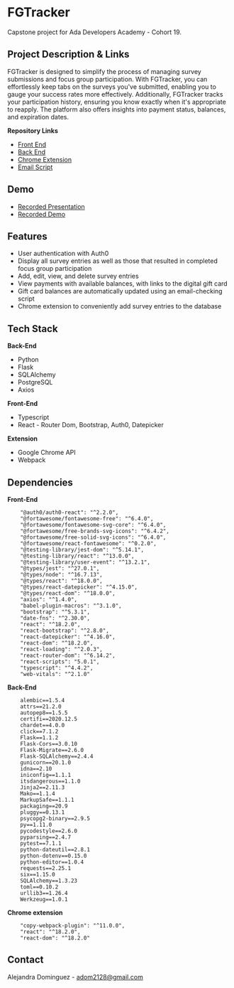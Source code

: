 # FGTracker

Capstone project for Ada Developers Academy - Cohort 19.

## Project Description & Links

FGTracker is designed to simplify the process of managing survey submissions and focus group participation. With FGTracker, you can effortlessly keep tabs on the surveys you've submitted, enabling you to gauge your success rates more effectively. Additionally, FGTracker tracks your participation history, ensuring you know exactly when it's appropriate to reapply. The platform also offers insights into payment status, balances, and expiration dates.


**Repository Links**

- [Front End](https://github.com/adom2128/front-end-fgtracker)
- [Back End](https://github.com/adom2128/back-end-fgtracker)
- [Chrome Extension](https://github.com/adom2128/extension-fgtracker)
- [Email Script](https://github.com/adom2128/email-script-fgtracker)

## Demo

- [Recorded Presentation](https://www.loom.com/share/84d2cf70699144a4b2cfa566417f3291)
- [Recorded Demo](https://youtu.be/jAu6PywxjrU)

## Features

- User authentication with Auth0
- Display all survey entries as well as those that resulted in completed focus group participation
- Add, edit, view, and delete survey entries
- View payments with available balances, with links to the digital gift card
- Gift card balances are automatically updated using an email-checking script
- Chrome extension to conveniently add survey entries to the database

## Tech Stack

**Back-End**
- Python
- Flask
- SQLAlchemy
- PostgreSQL
- Axios


**Front-End**
- Typescript
- React - Router Dom, Bootstrap, Auth0, Datepicker


**Extension**
- Google Chrome API
- Webpack

## Dependencies

**Front-End**
```
    "@auth0/auth0-react": "^2.2.0",
    "@fortawesome/fontawesome-free": "^6.4.0",
    "@fortawesome/fontawesome-svg-core": "^6.4.0",
    "@fortawesome/free-brands-svg-icons": "^6.4.2",
    "@fortawesome/free-solid-svg-icons": "^6.4.0",
    "@fortawesome/react-fontawesome": "^0.2.0",
    "@testing-library/jest-dom": "^5.14.1",
    "@testing-library/react": "^13.0.0",
    "@testing-library/user-event": "^13.2.1",
    "@types/jest": "^27.0.1",
    "@types/node": "^16.7.13",
    "@types/react": "^18.0.0",
    "@types/react-datepicker": "^4.15.0",
    "@types/react-dom": "^18.0.0",
    "axios": "^1.4.0",
    "babel-plugin-macros": "^3.1.0",
    "bootstrap": "^5.3.1",
    "date-fns": "^2.30.0",
    "react": "^18.2.0",
    "react-bootstrap": "^2.8.0",
    "react-datepicker": "^4.16.0",
    "react-dom": "^18.2.0",
    "react-loading": "^2.0.3",
    "react-router-dom": "^6.14.2",
    "react-scripts": "5.0.1",
    "typescript": "^4.4.2",
    "web-vitals": "^2.1.0"
```

**Back-End**
```
    alembic==1.5.4
    attrs==21.2.0
    autopep8==1.5.5
    certifi==2020.12.5
    chardet==4.0.0
    click==7.1.2
    Flask==1.1.2
    Flask-Cors==3.0.10
    Flask-Migrate==2.6.0
    Flask-SQLAlchemy==2.4.4
    gunicorn==20.1.0
    idna==2.10
    iniconfig==1.1.1
    itsdangerous==1.1.0
    Jinja2==2.11.3
    Mako==1.1.4
    MarkupSafe==1.1.1
    packaging==20.9
    pluggy==0.13.1
    psycopg2-binary==2.9.5
    py==1.11.0
    pycodestyle==2.6.0
    pyparsing==2.4.7
    pytest==7.1.1
    python-dateutil==2.8.1
    python-dotenv==0.15.0
    python-editor==1.0.4
    requests==2.25.1
    six==1.15.0
    SQLAlchemy==1.3.23
    toml==0.10.2
    urllib3==1.26.4
    Werkzeug==1.0.1
```

**Chrome extension**
```
    "copy-webpack-plugin": "^11.0.0",
    "react": "^18.2.0",
    "react-dom": "^18.2.0"
```

## Contact

Alejandra Dominguez - adom2128@gmail.com
